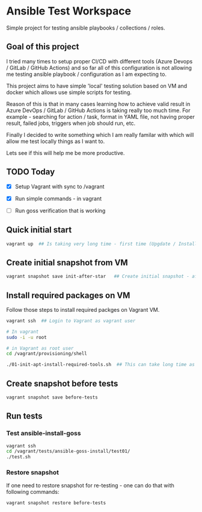 # Ansible Test Workspace

Simple project for testing ansible playbooks / collections / roles.

## Goal of this project

I tried many times to setup proper CI/CD with different tools (Azure Devops / GitLab / GitHub Actions) and so far all of this configuration is
not allowing me testing ansible playbook / configuration as I am expecting to.

This project aims to have simple 'local' testing solution based on VM and docker which allows use simple scripts for testing.

Reason of this is that in many cases learning how to achieve valid result in Azure DevOps / GitLab / GitHub Actions is taking really too much time.
For example - searching for action / task, format in YAML file, not having proper result, failed jobs, triggers when job should run, etc.

Finally I decided to write something which I am really familar with which will allow me test locally things as I want to.

Lets see if this will help me be more productive.


## TODO Today

- [X] Setup Vagrant with sync to /vagrant
- [X] Run simple commands - in vagrant
- [ ] Run goss verification that is working


## Quick initial start

```bash
vagrant up  ## Is taking very long time - first time (Upgdate / Install VirtualBox Guest / etc)
```

## Create initial snapshot from VM

```bash
vagrant snapshot save init-after-star   ## Create initial snapshot - after all installation
```

## Install required packages on VM

Follow those steps to install required packges on Vagrant VM.

```bash
vagrant ssh  ## Login to Vagrant as vagrant user

# In vagrant
sudo -i -u root

# in Vagrant as root user
cd /vagrant/provisioning/shell

./01-init-apt-install-required-tools.sh  ## This can take long time as well
```

## Create snapshot before tests

```bash
vagrant snapshot save before-tests
```

## Run tests

### Test ansible-install-goss

```bash
vagrant ssh
cd /vagrant/tests/ansible-goss-install/test01/
./test.sh
```

### Restore snapshot

If one need to restore snapshot for re-testing - one can do that with following commands:

```bash
vagrant snapshot restore before-tests
```
